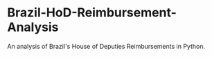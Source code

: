 # Brazil-HoD-Reimbursement-Analysis
An analysis of Brazil's House of Deputies Reimbursements in Python.
